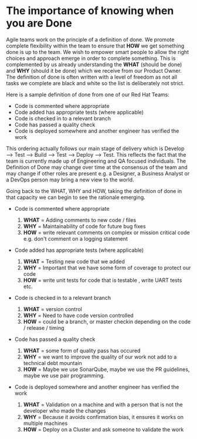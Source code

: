 # The importance of knowing when you are Done


Agile teams work on the principle of a definition of done. We promote complete flexibility within the team to ensure that **HOW** we get something done is up to the team. We wish to empower smart people to allow the right choices and approach emerge in order to complete something. This is complemented by us already understanding the **WHAT** (should be done) and **WHY** (should it be done) which we receive from our Product Owner. The definition of done is often written with a level of freedom as not all tasks we complete are black and white so the list is deliberately not strict.

Here is a sample definition of done from one of our Red Hat Teams:

* Code is commented where appropriate
* Code added has appropriate tests (where applicable)
* Code is checked in to a relevant branch
* Code has passed a quality check
* Code is deployed somewhere and another engineer has verified the work

This ordering actually follows our main stage of delivery which is Develop —> Test —> Build —> Test —> Deploy —> Test. This reflects the fact that the team is currently made up of Engineering and QA focused individuals. The Definition of Done may change over time at the consensus of the team and may change if other roles are present e.g. a Designer, a Business Analyst or a DevOps person may bring a new view to the world.

Going back to the WHAT, WHY and HOW, taking the definition of done in that capacity we can begin to see the rationale emerging.

* Code is commented where appropriate
    1. **WHAT** = Adding comments to new code / files
    2. **WHY** = Maintainability of code for future bug fixes
    3. **HOW** = write relevant comments on complex or mission critical code e.g. don't comment on a logging statement

* Code added has appropriate tests (where applicable)
    1. **WHAT** = Testing new code that we added
    2. **WHY** = Important that we have some form of coverage to protect our code
    3. **HOW** = write unit tests for code that is testable , write UART tests etc.

* Code is checked in to a relevant branch
    1. **WHAT** = version control
    2. **WHY** = Need to have code version controlled
    3. **HOW** = could be a branch, or master checkin depending on the code / release / timing

* Code has passed a quality check
    1. **WHAT** = some form of quality pass has occured
    2. **WHY** = we want to improve the quality of our work not add to a technical debt mountain
    3. **HOW** = Maybe we use SonarQube, maybe we use the PR guidelines, maybe we use pair programming.

* Code is deployed somewhere and another engineer has verified the work
    1. **WHAT** = Validation on a machine and with a person that is not the developer who made the changes
    2. **WHY** = Because it avoids confirmation bias, it ensures it works on multiple machines
    3. **HOW** = Deploy on a Cluster and ask someone to validate the work